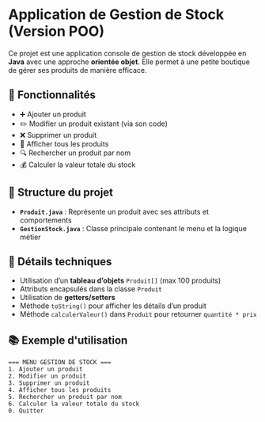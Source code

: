 # Application de Gestion de Stock (Version POO)

Ce projet est une application console de gestion de stock développée en **Java** avec une approche **orientée objet**. Elle permet à une petite boutique de gérer ses produits de manière efficace.

## 🎯 Fonctionnalités

- ➕ Ajouter un produit
- ✏️ Modifier un produit existant (via son code)
- ❌ Supprimer un produit
- 📄 Afficher tous les produits
- 🔍 Rechercher un produit par nom
- 💰 Calculer la valeur totale du stock

## 🧱 Structure du projet

- **`Produit.java`** : Représente un produit avec ses attributs et comportements
- **`GestionStock.java`** : Classe principale contenant le menu et la logique métier

## 📐 Détails techniques

- Utilisation d’un **tableau d’objets** `Produit[]` (max 100 produits)
- Attributs encapsulés dans la classe `Produit`
- Utilisation de **getters/setters**
- Méthode `toString()` pour afficher les détails d’un produit
- Méthode `calculerValeur()` dans `Produit` pour retourner `quantité * prix`

## 📚 Exemple d'utilisation

```text
=== MENU GESTION DE STOCK ===
1. Ajouter un produit
2. Modifier un produit
3. Supprimer un produit
4. Afficher tous les produits
5. Rechercher un produit par nom
6. Calculer la valeur totale du stock
0. Quitter

